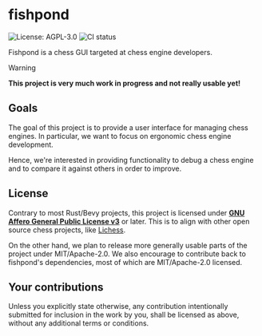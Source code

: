 # fishpond

![License: AGPL-3.0](https://img.shields.io/github/license/TimJentzsch/fishpond)
![CI status](https://img.shields.io/github/actions/workflow/status/TimJentzsch/fishpond/ci.yml?label=CI)

Fishpond is a chess GUI targeted at chess engine developers.

> [!WARNING]
>
> **This project is very much work in progress and not really usable yet!**

## Goals

The goal of this project is to provide a user interface for managing chess engines.
In particular, we want to focus on ergonomic chess engine development.

Hence, we're interested in providing functionality to debug a chess engine and to compare it against others in order to improve.

## License

Contrary to most Rust/Bevy projects, this project is licensed under [**GNU Affero General Public License v3**](LICENSE-AGPL) or later.
This is to align with other open source chess projects, like [Lichess](https://lichess.org/).

On the other hand, we plan to release more generally usable parts of the project under MIT/Apache-2.0.
We also encourage to contribute back to fishpond's dependencies, most of which are MIT/Apache-2.0 licensed.

## Your contributions

Unless you explicitly state otherwise, any contribution intentionally submitted for inclusion in the work by you, shall be licensed as above, without any additional terms or conditions.
